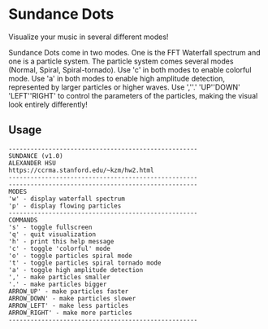 Sundance Dots
===

Visualize your music in several different modes! 

Sundance Dots come in two modes. 
One is the FFT Waterfall spectrum and one is a particle system. 
The particle system comes several modes (Normal, Spiral, Spiral-tornado).
Use 'c' in both modes to enable colorful mode. 
Use 'a' in both modes to enable high amplitude detection, represented by larger
particles or higher waves. 
Use ',''.' 'UP''DOWN' 'LEFT''RIGHT' to control the parameters of the particles,
making the visual look entirely differently! 


Usage
---
```
----------------------------------------------------
SUNDANCE (v1.0)
ALEXANDER HSU
https://ccrma.stanford.edu/~kzm/hw2.html
----------------------------------------------------
----------------------------------------------------
MODES
'w' - display waterfall spectrum
'p' - display flowing particles
----------------------------------------------------
COMMANDS
's' - toggle fullscreen
'q' - quit visualization
'h' - print this help message
'c' - toggle 'colorful' mode
'o' - toggle particles spiral mode
't' - toggle particles spiral tornado mode
'a' - toggle high amplitude detection
',' - make particles smaller
'.' - make particles bigger
ARROW_UP' - make particles faster
ARROW_DOWN' - make particles slower
ARROW_LEFT' - make less particles
ARROW_RIGHT' - make more particles
----------------------------------------------------
```
